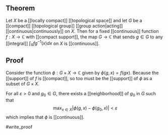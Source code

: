## Theorem
Let $X$ be a [[locally compact]] [[topological space]] and let $G$ be a [[compact]] [[topological group]] [[group action|acting]]  [[continuous|continuously]] on $X$. Then for a fixed [[continuous]] function $f:X\to \mathbb C$ with [[compact support]], the map $G\to \mathbb C$ that sends $g\in G$ to any [[integral]] $\int_X fg^{-1}(x)dx$ on $X$ is [[continuous]].

## Proof
Consider the function $\phi:G\times X \to \mathbb C$ given by $\phi(g,x) = f(gx)$. Because the [[support]] of $f$ is [[compact]], so too must be the [[support]] of $\phi$ as a subset of $G\times X$. 

For all $\varepsilon > 0$ and $g_0\in G$, there exists a [[neighborhood]] of $g_0$ in $G$ such that $$\max_{x\in X} \left| \phi(g,x) - \phi(g_0,x)\right| < \varepsilon$$ which implies that $\phi$ is [[continuous]]. 

#write_proof 